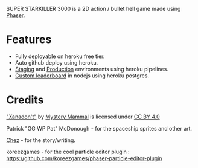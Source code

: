 SUPER STARKILLER 3000 is a 2D action / bullet hell game made using [Phaser](https://phaser.io/).

# Features
- Fully deployable on heroku free tier.
- Auto github deploy using heroku.
- [Staging](https://super-starkiller-3000-staging.herokuapp.com/) and [Production](https://super-starkiller-3000.herokuapp.com/) environments using heroku pipelines.
- [Custom leaderboard](https://github.com/fahseltc/leaderboard-node) in nodejs using heroku postgres.




# Credits
<!-- [Home](https://soundcloud.com/home-2001) for the song called ["If I'm Wrong"](https://www.youtube.com/watch?v=HBynMB054zw). Song spliced up, but otherwise unmodified. [License: Creative Commons Attribution-ShareAlike 3.0](https://creativecommons.org/licenses/by-sa/3.0/) -->

["Xanadon't"](http://freemusicarchive.org/music/Mystery_Mammal/Latent/Xanadont_1334) by [Mystery Mammal](http://freemusicarchive.org/music/Mystery_Mammal) is licensed under [CC BY 4.0](https://creativecommons.org/licenses/by/4.0/)


Patrick "GG WP Pat" McDonough - for the spaceship sprites and other art.

[Chez](https://www.patreon.com/chezdispenser) - for the story/writing.

koreezgames - for the cool particle editor plugin : https://github.com/koreezgames/phaser-particle-editor-plugin